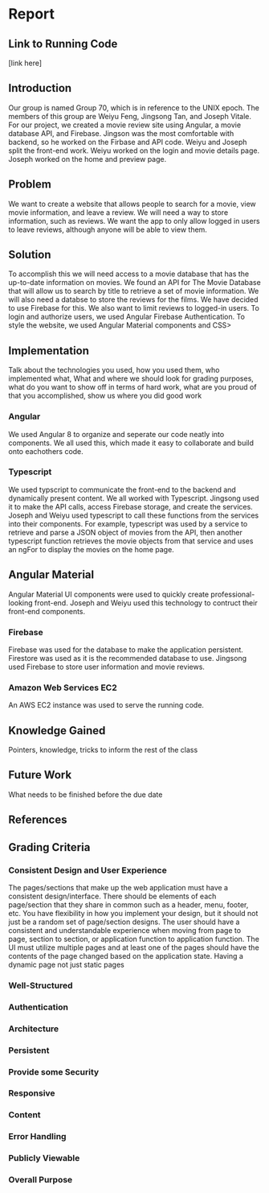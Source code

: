 # Report

## Link to Running Code
[link here]

## Introduction
Our group is named Group 70, which is in reference to the UNIX epoch. The members of this group are Weiyu Feng, Jingsong Tan, and Joseph Vitale. For our project, we created a movie review site using Angular, a movie database API, and Firebase. Jingson was the most comfortable with backend, so he worked on the Firbase and API code. Weiyu and Joseph split the front-end work. Weiyu worked on the login and movie details page. Joseph worked on the home and preview page. 

## Problem
We want to create a website that allows people to search for a movie, view movie information, and leave a review. We will need a way to store information, such as reviews. We want the app to only allow logged in users to leave reviews, although anyone will be able to view them. 

## Solution
To accomplish this we will need access to a movie database that has the up-to-date information on movies. We found an API for The Movie Database that will allow us to search by title to retrieve a set of movie information. We will also need a databse to store the reviews for the films. We have decided to use Firebase for this. We also want to limit reviews to logged-in users. To login and authorize users, we used Angular Firebase Authentication. To style the website, we used Angular Material components and CSS> 

## Implementation
Talk about the technologies you used, how you used them, who implemented what, What and where we should look for grading purposes, what do you want to show off in terms of hard work, what are you proud of that you accomplished, show us where you did good work
### Angular
We used Angular 8 to organize and seperate our code neatly into components. We all used this, which made it easy to collaborate and build onto eachothers code. 
### Typescript
We used typscript to communicate the front-end to the backend and dynamically present content. We all worked with Typescript. Jingsong used it to make the API calls, access Firebase storage, and create the services. Joseph and Weiyu used typescript to call these functions from the services into their components. For example, typescript was used by a service to retrieve and parse a JSON object of movies from the API, then another typescript function retrieves the movie objects from that service and uses an ngFor to display the movies on the home page. 
## Angular Material
Angular Material UI components were used to quickly create professional-looking front-end. Joseph and Weiyu used this technology to contruct their front-end components.
### Firebase
Firebase was used for the database to make the application persistent. Firestore was used as it is the recommended database to use. Jingsong used Firebase to store user information and movie reviews. 
### Amazon Web Services EC2
An AWS EC2 instance was used to serve the running code. 

## Knowledge Gained
Pointers, knowledge, tricks to inform the rest of the class

## Future Work
What needs to be finished before the due date

## References

## Grading Criteria
### Consistent Design and User Experience  
The pages/sections that make up the web application must have a consistent design/interface. There should be elements of each page/section that they share in common such as a header, menu, footer, etc. You have flexibility in how you implement your design, but it should not just be a random set of page/section designs. The user should have a consistent and understandable experience when moving from page to page, section to section, or application function to application function.
The UI must utilize multiple pages and at least one of the pages should have the contents of the page changed based on the application state.
Having a dynamic page not just static pages 

### Well-Structured 
### Authentication 
### Architecture
### Persistent 
### Provide some Security
### Responsive 
### Content
### Error Handling
### Publicly Viewable 
### Overall Purpose
